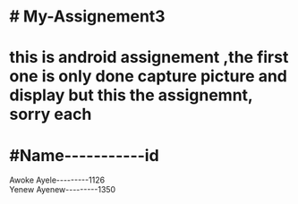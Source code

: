 # # My-Assignement3
# this is android assignement ,the first one is only done capture picture and display but this the assignemnt, sorry each<br> 
# #Name-----------id</br>
Awoke Ayele---------1126<br/>
Yenew Ayenew---------1350

